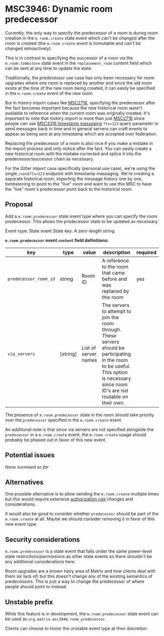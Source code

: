 # MSC3946: Dynamic room predecessor

Currently, the only way to specify the predecessor of a room is during room creation in
the `m.room.create` state event which can't be changed after the room is created
(the `m.room.create` event is immutable and can't be changed retroactively).

This is in contrast to specifying the successor of a room via the `m.room.tombstone`
state event in the `replacement_room` content field which can be sent at any time to
update the state.

Traditionally, the predecessor use case has only been necessary for room upgrades where
one room is replaced by another and since the old room exists at the time of the new
room being created, it can easily be specified in the `m.room.create` event of the new
room.

But in history import cases like
[MSC2716](https://github.com/matrix-org/matrix-spec-proposals/pull/2716), specifying the
predecessor after the fact becomes important because the new historical room wasn't
available to reference when the current room was originally created. It's important to
note that history import is more than just
[MSC2716](https://github.com/matrix-org/matrix-spec-proposals/pull/2716) since people
can use [MSC3316 timestamp
massaging](https://github.com/matrix-org/matrix-spec-proposals/pull/3316) `?ts=123`
query parameter to send messages back in time and in general servers can craft events to
appear as being sent at any timestamp which are accepted over federation.

Replacing the predecessor of a room is also nice if you make a mistake in the import
process and only notice after the fact. You can easily create a new historical room with
the mistake corrected and splice it into the predecessor/successor chain as necessary.

For the Gitter import case specifically (personal use case), we're using the single
`/send?ts=123` endpoint with timestamp massaging. We're creating a separate historical
room, importing the message history one by one, tombstoning to point to the "live" room
and want to use this MSC to have the "live" room's predecessor point back to the
historical room.


## Proposal

Add a `m.room.predecessor` state event type where you can specify the room predecessor.
This allows the predecessor state to be updated as necessary.

Event type: State event
State key: A zero-length string.

**`m.room.predecessor` event `content` field definitions:**

key | type | value | description | required
--- | --- | --- | --- | ---
`predecessor_room_id` | string | Room ID | A reference to the room that came before and was replaced by this room | yes
`via_servers` | [string] | List of server names | The servers to attempt to join the room through. These servers should be participating in the room to be useful. This option is necessary since room ID's are not routable on their own.

The presence of `m.room.predecessor` state in the room should take priority over the
`predecessor` specified in the `m.room.create` event.

An additional note is that since via servers are not specified alongside the
`predecessor` in a `m.room.create` event, the `m.room.create` usage should probably be
phased out in favor of this new event.


## Potential issues

*None surmised so far*


## Alternatives

One possible alternative is to allow sending the `m.room.create` multiple times but this
would require extensive [authorization
rule](https://spec.matrix.org/v1.5/rooms/v10/#authorization-rules) changes and
considerations.

It would also be good to consider whether `predecessor` should be part of the
`m.room.create` at all. Maybe we should consider removing it in favor of this new event
type.


## Security considerations

`m.room.predecessor` is a state event that falls under the same power-level state
restrictions/permissions as other state events so there shouldn't be any additional
considerations here.

Room upgrades are a known hairy area of Matrix and how clients deal with them (or lack
of) but this doesn't change any of the existing semantics of predecessors. This is just
a way to change the predecessor of where people should point to instead.


## Unstable prefix

While this feature is in development, the `m.room.predecessor` state event can be used
as `org.matrix.msc3946.room_predecessor`.

Clients can choose to honor the unstable event type at their discretion.


